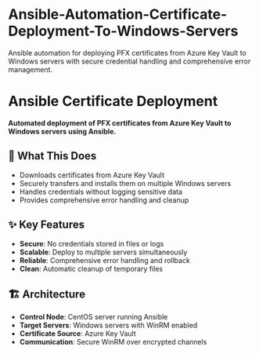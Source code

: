 # Ansible-Automation-Certificate-Deployment-To-Windows-Servers
Ansible automation for deploying PFX certificates from Azure Key Vault to Windows servers with secure credential handling and comprehensive error management.

# Ansible Certificate Deployment

**Automated deployment of PFX certificates from Azure Key Vault to Windows servers using Ansible.**

## 🎯 What This Does
- Downloads certificates from Azure Key Vault
- Securely transfers and installs them on multiple Windows servers
- Handles credentials without logging sensitive data
- Provides comprehensive error handling and cleanup

## ✨ Key Features
- **Secure**: No credentials stored in files or logs
- **Scalable**: Deploy to multiple servers simultaneously  
- **Reliable**: Comprehensive error handling and rollback
- **Clean**: Automatic cleanup of temporary files

## 🏗️ Architecture
- **Control Node**: CentOS server running Ansible
- **Target Servers**: Windows servers with WinRM enabled
- **Certificate Source**: Azure Key Vault
- **Communication**: Secure WinRM over encrypted channels
